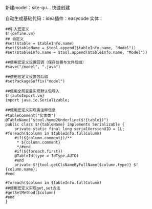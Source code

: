 新建model：site-qu... 快速创建

自动生成基础代码：idea插件：easycode
实体：
```vm
##引入宏定义
$!{define.vm}
## 自定义
#set($table = $tableInfo.name)
#set($tableName = $tool.append($tableInfo.name, "Model"))
#set($tableInfo.name = $tool.append($tableInfo.name, "Model"))

##使用宏定义设置回调（保存位置与文件后缀）
#save("/model", ".java")

##使用宏定义设置包后缀
#setPackageSuffix("model")

##使用全局变量实现默认包导入
$!{autoImport.vm}
import java.io.Serializable;

##使用宏定义实现类注释信息
#tableComment("实体类")
@TableName("$tool.hump2Underline($!{table})")
public class $!{tableName} implements Serializable {
    private static final long serialVersionUID = 1L;
#foreach($column in $tableInfo.fullColumn)
    #if(${column.comment})/**
     * ${column.comment}
     */#end
    #if(${foreach.first})
    @TableId(type = IdType.AUTO)
    #end
    private $!{tool.getClsNameByFullName($column.type)} $!{column.name};
#end

#foreach($column in $tableInfo.fullColumn)
##使用宏定义实现get,set方法
#getSetMethod($column)
#end
}
```






























































































































































































































































